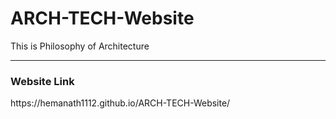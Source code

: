 # ARCH-TECH-Website
 This is Philosophy of Architecture
<hr>
<h3>Website Link</h3>
<p>https://hemanath1112.github.io/ARCH-TECH-Website/<p>
 
